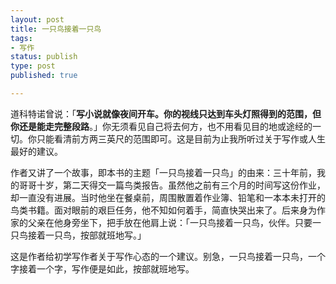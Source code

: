 ```yaml
--- 
layout: post
title: 一只鸟接着一只鸟
tags: 
- 写作
status: publish
type: post
published: true

---
```


道科特诺曾说：「**写小说就像夜间开车。你的视线只达到车头灯照得到的范围，但你还是能走完整段路**。」你无须看见自己将去何方，也不用看见目的地或途经的一切。你只能看清前方两三英尺的范围即可。这是目前为止我所听过关于写作或人生最好的建议。

作者又讲了一个故事，即本书的主题「一只鸟接着一只鸟」的由来：三十年前，我的哥哥十岁，第二天得交一篇鸟类报告。虽然他之前有三个月的时间写这份作业，却一直没有进展。当时他坐在餐桌前，周围散置着作业簿、铅笔和一本本未打开的鸟类书籍。面对眼前的艰巨任务，他不知如何着手，简直快哭出来了。后来身为作家的父亲在他身旁坐下，把手放在他肩上说：「一只鸟接着一只鸟，伙伴。只要一只鸟接着一只鸟，按部就班地写。」
    
这是作者给初学写作者关于写作心态的一个建议。别急，一只鸟接着一只鸟，一个字接着一个字，写作便是如此，按部就班地写。

